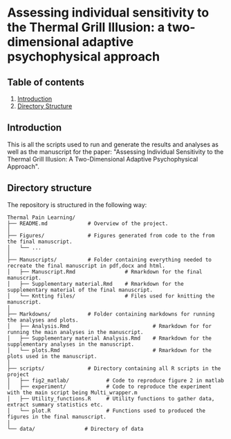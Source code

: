 # Assessing individual sensitivity to the Thermal Grill Illusion: a two-dimensional adaptive psychophysical approach 


## Table of contents
1. [Introduction](#introduction)
2. [Directory Structure](#directory-structure)

## Introduction
This is all the scripts used to run and generate the results and analyses as well as the manuscript for the paper:
"Assessing Individual Sensitivity to the Thermal Grill Illusion:  A Two-Dimensional Adaptive Psychophysical Approach".
## Directory structure

The repository is structured in the following way:

```         
Thermal Pain Learning/
├── README.md             # Overview of the project.
│
├── Figures/              # Figures generated from code to the from the final manuscript.
│   └── ... 
│
├── Manuscripts/          # Folder containing everything needed to recreate the final manuscript in pdf,docx and html.
│   ├── Manuscript.Rmd                # Rmarkdown for the final manuscript.
│   ├── Supplementary material.Rmd    # Rmarkdown for the supplementary material of the final manuscript.
│   └── Kntting files/                # Files used for knitting the manuscript.
│
├── Markdowns/            # Folder containing markdowns for running the analyses and plots.
│   ├── Analysis.Rmd                           # Rmarkdown for for running the main analyses in the manuscript.
│   ├── Supplementary material Analysis.Rmd    # Rmarkdown for the supplementary analyses in the manuscript.
│   └── plots.Rmd                              # Rmarkdown for the plots used in the manuscript.
│
├── scripts/              # Directory containing all R scripts in the project
│   ├── fig2_matlab/            # Code to reproduce figure 2 in matlab
│   ├── experiment/             # Code to reproduce the experiment with the main script being Multi_wrapper.m
│   ├── Utility_functions.R     # Utility functions to gather data, extract summary statistics etc.
│   └── plot.R                  # Functions used to produced the figures in the final manuscript.
│
└── data/                # Directory of data


```
